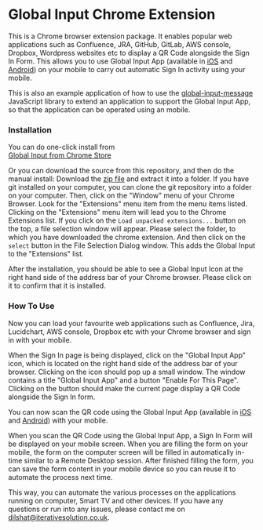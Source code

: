 # Global Input Chrome Extension


This is a Chrome browser extension package. It enables popular web applications such as Confluence, JRA, GitHub, GitLab, AWS console, Dropbox, Wordpress websites etc to display a QR Code alongside the Sign In Form. This allows you to use Global Input App (available in [iOS](https://itunes.apple.com/us/app/global-input-app/id1269541616?mt=8&ign-mpt=uo%3D4) and [Android](https://itunes.apple.com/us/app/global-input-app/id1269541616?mt=8&ign-mpt=uo%3D4)) on your mobile to carry out automatic Sign In activity using your mobile.

This is also an example application of how to use the [global-input-message](https://github.com/global-input/global-input-message) JavaScript library to extend an application to support the Global Input App, so that the application can be operated using an mobile.

### Installation
You can do one-click install from  
 [Global Input from Chrome Store](https://chrome.google.com/webstore/detail/global-input-app/hcklienddlealndjnakkagefaelhnjkp)

Or you can download the source from this repository,  and then do the manual install:
Download the [zip file](https://github.com/global-input/chrome-extension/archive/master.zip) and extract it into a folder.  If you have git installed on your computer, you can clone the git repository into a folder on your computer. Then, click on the "Window" menu of your Chrome Browser. Look for the "Extensions" menu item from the menu items listed. Clicking on the "Extensions" menu item will lead you to the Chrome Extensions list.  If you click on the ```Load unpacked extensions...``` button on the top, a file selection window will appear. Please  select the folder, to which you have downloaded the chrome extension. And then click on the ```select``` button in the File Selection Dialog window. This adds the Global Input to the "Extensions" list.  

After the installation, you should be able to see a Global Input Icon at the right hand side of the address bar of your Chrome browser. Please click on it to confirm that it is installed.




### How To Use

Now you can load your favourite web applications such as Confluence, Jira, Lucidchart, AWS console, Dropbox etc with your Chrome browser and sign in with your mobile.

When the Sign In page is being displayed, click on the "Global Input App" icon,  which is located on the right hand side of the address bar of your browser. Clicking on the icon should pop up a small window. The window contains a title "Global Input App" and a button "Enable For This Page". Clicking on the button should make the current page display a QR Code alongside the Sign In form.

You can now scan the QR code using the Global Input App (available in [iOS](https://itunes.apple.com/us/app/global-input-app/id1269541616?mt=8&ign-mpt=uo%3D4) and [Android](https://itunes.apple.com/us/app/global-input-app/id1269541616?mt=8&ign-mpt=uo%3D4)) with your mobile.

When you scan the QR Code using the Global Input App, a Sign In Form will be displayed on your mobile screen. When you are filling the form on your mobile, the form on the computer screen will be filled in automatically in-time similar to a Remote Desktop session. After finished filling the form, you can save the form content in your mobile device so you can reuse it to automate the process next time.

This way, you can automate the various processes on the applications running on computer, Smart TV and other devices. If you have any questions or run into any issues, please contact me on dilshat@iterativesolution.co.uk.
